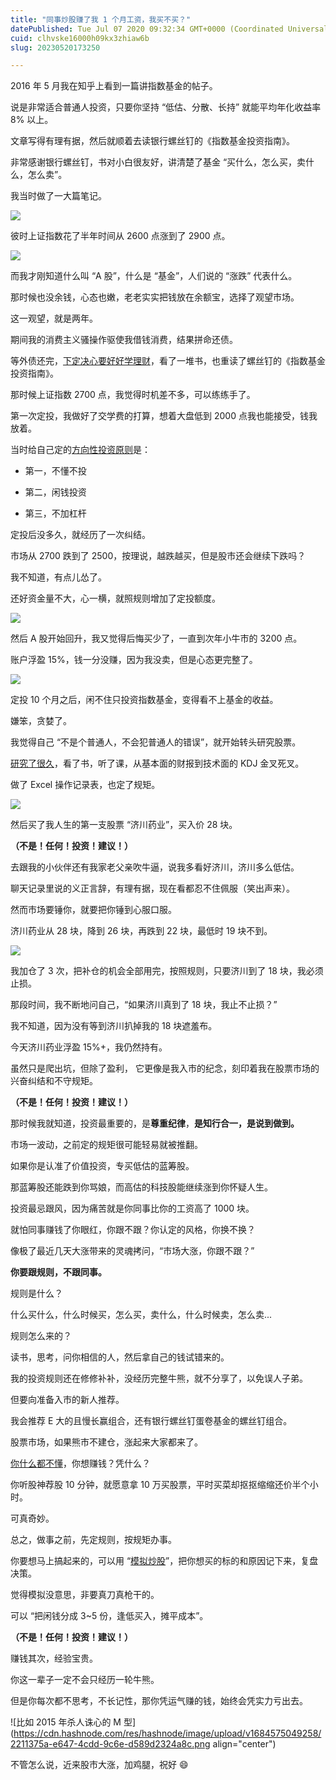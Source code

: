 ```yaml
---
title: "同事炒股赚了我 1 个月工资，我买不买？"
datePublished: Tue Jul 07 2020 09:32:34 GMT+0000 (Coordinated Universal Time)
cuid: clhvske16000h09kx3zhiaw6b
slug: 20230520173250

---
```


2016 年 5 月我在知乎上看到一篇讲指数基金的帖子。

说是非常适合普通人投资，只要你坚持 “低估、分散、长持” 就能平均年化收益率 8% 以上。

文章写得有理有据，然后就顺着去读银行螺丝钉的《指数基金投资指南》。

非常感谢银行螺丝钉，书对小白很友好，讲清楚了基金 “买什么，怎么买，卖什么，怎么卖”。

我当时做了一大篇笔记。

![](url)

彼时上证指数花了半年时间从 2600 点涨到了 2900 点。

![](url)

而我才刚知道什么叫 “A 股”，什么是 “基金”，人们说的 “涨跌” 代表什么。

那时候也没余钱，心态也嫩，老老实实把钱放在余额宝，选择了观望市场。

这一观望，就是两年。

期间我的消费主义骚操作驱使我借钱消费，结果拼命还债。

等外债还完，[下定决心要好好学理财](http://mp.weixin.qq.com/s?__biz=MzI3MzU5MDA1OQ==&mid=2247485785&idx=1&sn=5a21d89dc92243929a3e057814935423&chksm=eb21bb1ddc56320b36a1179ceaf3f986b90720a11669d41b6cf38269a1afa4483d672a435d3b&scene=21#wechat_redirect)，看了一堆书，也重读了螺丝钉的《指数基金投资指南》。

那时候上证指数 2700 点，我觉得时机差不多，可以练练手了。

第一次定投，我做好了交学费的打算，想着大盘低到 2000 点我也能接受，钱我放着。

当时给自己定的[方向性投资原则](http://mp.weixin.qq.com/s?__biz=MzI3MzU5MDA1OQ==&mid=2247485686&idx=1&sn=00b87059ab7d256ddb8829ff9b81443b&chksm=eb21bab2dc5633a44506ad9ed18e9104ed5787349631ffa0f46dcd38dbbdd91c253e2a874ab1&scene=21#wechat_redirect)是：

* 第一，不懂不投
    
* 第二，闲钱投资
    
* 第三，不加杠杆
    

定投后没多久，就经历了一次纠结。

市场从 2700 跌到了 2500，按理说，越跌越买，但是股市还会继续下跌吗？

我不知道，有点儿怂了。

还好资金量不大，心一横，就照规则增加了定投额度。

![](url)

然后 A 股开始回升，我又觉得后悔买少了，一直到次年小牛市的 3200 点。

账户浮盈 15%，钱一分没赚，因为我没卖，但是心态更完整了。

![](url)

定投 10 个月之后，闲不住只投资指数基金，变得看不上基金的收益。

嫌笨，贪婪了。

我觉得自己 “不是个普通人，不会犯普通人的错误”，就开始转头研究股票。

[研究了很久](http://mp.weixin.qq.com/s?__biz=MzI3MzU5MDA1OQ==&mid=2247485979&idx=1&sn=e5cbe8295da671ab63c3a82ef88d8ab2&chksm=eb21b85fdc563149b10c30e019a73169258a808ed74dff1fb76147b11ee25ce38456a86fd25f&scene=21#wechat_redirect)，看了书，听了课，从基本面的财报到技术面的 KDJ 金叉死叉。

做了 Excel 操作记录表，也定了规矩。

![](url)

然后买了我人生的第一支股票 “济川药业”，买入价 28 块。

**（不是！任何！投资！建议！）**

去跟我的小伙伴还有我家老父亲吹牛逼，说我多看好济川，济川多么低估。

聊天记录里说的义正言辞，有理有据，现在看都忍不住佩服（笑出声来）。

然而市场要锤你，就要把你锤到心服口服。

济川药业从 28 块，降到 26 块，再跌到 22 块，最低时 19 块不到。

![](url)

我加仓了 3 次，把补仓的机会全部用完，按照规则，只要济川到了 18 块，我必须止损。

那段时间，我不断地问自己，“如果济川真到了 18 块，我止不止损？”

我不知道，因为没有等到济川扒掉我的 18 块遮羞布。

今天济川药业浮盈 15%+，我仍然持有。

虽然只是爬出坑，但除了盈利， 它更像是我入市的纪念，刻印着我在股票市场的兴奋纠结和不守规矩。

**（不是！任何！投资！建议！）**

那时候我就知道，投资最重要的，是**尊重纪律**，**是知行合一，是说到做到。**

市场一波动，之前定的规矩很可能轻易就被推翻。

如果你是认准了价值投资，专买低估的蓝筹股。

那蓝筹股还能跌到你骂娘，而高估的科技股能继续涨到你怀疑人生。

投资最忌跟风，因为痛苦就是你同事比你的工资高了 1000 块。

就怕同事赚钱了你眼红，你跟不跟？你认定的风格，你换不换？

像极了最近几天大涨带来的灵魂拷问，“市场大涨，你跟不跟？”

**你要跟规则，不跟同事。**

规则是什么？

什么买什么，什么时候买，怎么买，卖什么，什么时候卖，怎么卖...

规则怎么来的？

读书，思考，问你相信的人，然后拿自己的钱试错来的。

我的投资规则还在修修补补，没经历完整牛熊，就不分享了，以免误人子弟。

但要向准备入市的新人推荐。

我会推荐 E 大的且慢长赢组合，还有银行螺丝钉蛋卷基金的螺丝钉组合。

股票市场，如果熊市不建仓，涨起来大家都来了。

[你什么都不懂](http://mp.weixin.qq.com/s?__biz=MzI3MzU5MDA1OQ==&mid=2247485451&idx=1&sn=771cf7239ef9ceb9d7c7a111dd587a21&chksm=eb21ba4fdc5633590c1d10743283bd845d5711ddeb153e3a6804c04a71436cedd019fc6d3ddf&scene=21#wechat_redirect)，你想赚钱？凭什么？

你听股神荐股 10 分钟，就愿意拿 10 万买股票，平时买菜却抠抠缩缩还价半个小时。

可真奇妙。

总之，做事之前，先定规则，按规矩办事。

你要想马上搞起来的，可以用 “[模拟炒股](http://mp.weixin.qq.com/s?__biz=MzI3MzU5MDA1OQ==&mid=2247485451&idx=1&sn=771cf7239ef9ceb9d7c7a111dd587a21&chksm=eb21ba4fdc5633590c1d10743283bd845d5711ddeb153e3a6804c04a71436cedd019fc6d3ddf&scene=21#wechat_redirect)”，把你想买的标的和原因记下来，复盘决策。

觉得模拟没意思，非要真刀真枪干的。

可以 “把闲钱分成 3~5 份，逢低买入，摊平成本”。

**（不是！任何！投资！建议！）**

赚钱其次，经验宝贵。

你这一辈子一定不会只经历一轮牛熊。

但是你每次都不思考，不长记性，那你凭运气赚的钱，始终会凭实力亏出去。

![比如 2015 年杀人诛心的 M 型](https://cdn.hashnode.com/res/hashnode/image/upload/v1684575049258/2211375a-e647-4cdd-9c6e-d589d2324a8c.png align="center")

不管怎么说，近来股市大涨，加鸡腿，祝好 😄